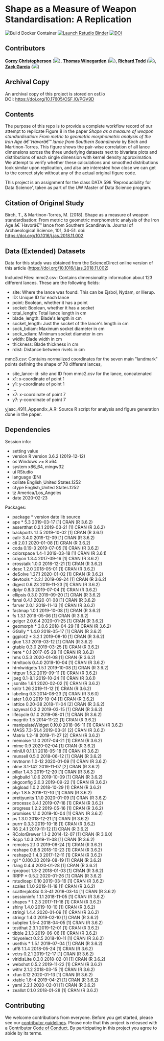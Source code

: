 # Shape as a Measure of Weapon Standardisation: A Replication

<!-- badges: start -->
![Build Docker Container](https://github.com/UW-MSDS-DATA-598-Reproducibility-WI20/Christopherson-Garcia-Todd-Winegarden-replication-project/workflows/Build-Docker-Container/badge.svg)
[![Launch Rstudio Binder](http://mybinder.org/badge_logo.svg)](https://mybinder.org/v2/gh/UW-MSDS-DATA-598-Reproducibility-WI20/Christopherson-Garcia-Todd-Winegarden-replication-project/master?urlpath=rstudio)
[![DOI](https://img.shields.io/badge/OSF-DOI%3A%2010.17605%2FOSF.IO%2FPGV9D-brightgreen)](https://doi.org/10.17605/OSF.IO/PGV9D)
<!-- badges: end -->
 
## Contributors

[__Corey Christopherson__](https://github.com/chrico7 "Corey Christopherson on Github") ([![](https://orcid.org/sites/default/files/images/orcid_16x16.png)](https://orcid.org/0000-0001-6470-1146)), [__Thomas Winegarden__](https://github.com/ThomasWinegarden "Thomas Winegarden on Github")  ([![](https://orcid.org/sites/default/files/images/orcid_16x16.png)](https://orcid.org/0000-0003-1912-1964)), [__Richard Todd__](https://github.com/rcctodd "Richard Todd on Github")  ([![](https://orcid.org/sites/default/files/images/orcid_16x16.png)](https://orcid.org/0000-0003-2083-9631)), [__Zack Garcia__](https://github.com/zacharyfgarcia "Zack Garcia on Github")  ([![](https://orcid.org/sites/default/files/images/orcid_16x16.png)](https://orcid.org/0000-0002-6538-5592))

## Archival Copy

An archival copy of this project is stored on osf.io  
DOI: https://doi.org/10.17605/OSF.IO/PGV9D

## Contents

The purpose of this repo is to provide a complete workflow record of our attempt to replicate Figure 8 in the paper _Shape as a measure of weapon standardisation: From metric to geometric morphometric analysis of the Iron Age â€˜Havorâ€™ lance from Southern Scandinavia_ by Birch and Martinon-Torres. This figure shows the pair-wise correlation of all lance dimensions across the three underlying datasets next to bivariate plots and distributions of each single dimension with kernel density approximation. We attempt to verify whether these calculations and smoothed distributions look similar upon replication, and also are interested how close we can get to the correct style without any of the actual original figure code.

This project is an assignment for the class DATA 598 'Reproducibility for Data Science', taken as part of the UW Master of Data Science program.

## Citation of Original Study

Birch, T., & Martinon-Torres, M. (2018). Shape as a measure of weapon standardisation: From 
    metric to geometric morphometric analysis of the Iron Age â€˜Havorâ€™ lance from Southern
    Scandinavia. Journal of Archaeological Science, 101, 34-51. doi: 
    https://doi.org/10.1016/j.jas.2018.11.002


## Data (Extended) Datasets

Data for this study was obtained from the ScienceDirect online version of this article (https://doi.org/10.1016/j.jas.2018.11.002)

Included Files:
mmc2.csv: Contains dimensionality information about 123 different lances. These are the following fields: 

- site: Where the lance was found. This can be Ejsbol, Nydam, or Illerup. 
- ID: Unique ID for each lance
- point: Boolean, whether it has a point
- socket: Boolean, whether it has a socket 
- total_length: Total lance length in cm
- blade_length: Blade's length in cm
- socket_length: Just the socket of the lance's length in cm
- sock_bdiam: Maximum socket diameter in cm
- sock_sdiam: Minimum socket diameter in cm
- width: Blade width in cm
- thickness: Blade thickness in cm
- rdist: Distance between rivets in cm
	
mmc3.csv: Contains normalized coordinates for the seven main "landmark" points defining the shape of 78 different lances,
- site_lance-id: site and ID from mmc2.csv for the lance, concatenated
- x1: x-coordinate of point 1
- y1: y-coordinate of point 1
- ...
- x7: x-coordinate of point 7
- y7: y-coordinate of point 7

yjasc_4911_Appendix_A.R: Source R script for analysis and figure generation done in the paper. 

## Dependencies

Session info:
- setting  value                       
- version  R version 3.6.2 (2019-12-12)
- os       Windows >= 8 x64            
- system   x86_64, mingw32             
- ui       RStudio                     
- language (EN)                        
- collate  English_United States.1252  
- ctype    English_United States.1252  
- tz       America/Los_Angeles         
- date     2020-02-23                  

Packages:
- package          * version  date       lib source        
- ape              * 5.3      2019-03-17 [1] CRAN (R 3.6.2)
- assertthat         0.2.1    2019-03-21 [1] CRAN (R 3.6.2)
- backports          1.1.5    2019-10-02 [1] CRAN (R 3.6.1)
- callr              3.4.0    2019-12-09 [1] CRAN (R 3.6.2)
- cli                2.0.1    2020-01-08 [1] CRAN (R 3.6.2)
- coda               0.19-3   2019-07-05 [1] CRAN (R 3.6.2)
- colorspace         1.4-1    2019-03-18 [1] CRAN (R 3.6.1)
- crayon             1.3.4    2017-09-16 [1] CRAN (R 3.6.2)
- crosstalk          1.0.0    2016-12-21 [1] CRAN (R 3.6.2)
- desc               1.2.0    2018-05-01 [1] CRAN (R 3.6.2)
- deSolve            1.27.1   2020-01-02 [1] CRAN (R 3.6.2)
- devtools         * 2.2.1    2019-09-24 [1] CRAN (R 3.6.2)
- digest             0.6.23   2019-11-23 [1] CRAN (R 3.6.2)
- dplyr              0.8.3    2019-07-04 [1] CRAN (R 3.6.2)
- ellipsis           0.3.0    2019-09-20 [1] CRAN (R 3.6.2)
- fansi              0.4.1    2020-01-08 [1] CRAN (R 3.6.2)
- farver             2.0.1    2019-11-13 [1] CRAN (R 3.6.2)
- fastmap            1.0.1    2019-10-08 [1] CRAN (R 3.6.2)
- fs                 1.3.1    2019-05-06 [1] CRAN (R 3.6.2)
- geiger             2.0.6.4  2020-01-25 [1] CRAN (R 3.6.2)
- geomorph         * 3.0.6    2018-04-29 [1] CRAN (R 3.6.2)
- GGally           * 1.4.0    2018-05-17 [1] CRAN (R 3.6.2)
- ggplot2          * 3.2.1    2019-08-10 [1] CRAN (R 3.6.2)
- glue               1.3.1    2019-03-12 [1] CRAN (R 3.6.2)
- gtable             0.3.0    2019-03-25 [1] CRAN (R 3.6.2)
- here             * 0.1      2017-05-28 [1] CRAN (R 3.6.2)
- hms                0.5.3    2020-01-08 [1] CRAN (R 3.6.2)
- htmltools          0.4.0    2019-10-04 [1] CRAN (R 3.6.2)
- htmlwidgets        1.5.1    2019-10-08 [1] CRAN (R 3.6.2)
- httpuv             1.5.2    2019-09-11 [1] CRAN (R 3.6.2)
- jpeg               0.1-8.1  2019-10-24 [1] CRAN (R 3.6.1)
- jsonlite           1.6.1    2020-02-02 [1] CRAN (R 3.6.2)
- knitr              1.26     2019-11-12 [1] CRAN (R 3.6.2)
- labeling           0.3      2014-08-23 [1] CRAN (R 3.6.0)
- later              1.0.0    2019-10-04 [1] CRAN (R 3.6.2)
- lattice            0.20-38  2018-11-04 [2] CRAN (R 3.6.2)
- lazyeval           0.2.2    2019-03-15 [1] CRAN (R 3.6.2)
- lifecycle          0.1.0    2019-08-01 [1] CRAN (R 3.6.2)
- magrittr           1.5      2014-11-22 [1] CRAN (R 3.6.2)
- manipulateWidget   0.10.0   2018-06-11 [1] CRAN (R 3.6.2)
- MASS               7.3-51.4 2019-03-31 [2] CRAN (R 3.6.2)
- Matrix             1.2-18   2019-11-27 [2] CRAN (R 3.6.2)
- memoise            1.1.0    2017-04-21 [1] CRAN (R 3.6.2)
- mime               0.9      2020-02-04 [1] CRAN (R 3.6.2)
- miniUI             0.1.1.1  2018-05-18 [1] CRAN (R 3.6.2)
- munsell            0.5.0    2018-06-12 [1] CRAN (R 3.6.2)
- mvtnorm            1.0-12   2020-01-09 [1] CRAN (R 3.6.2)
- nlme               3.1-142  2019-11-07 [2] CRAN (R 3.6.2)
- pillar             1.4.3    2019-12-20 [1] CRAN (R 3.6.2)
- pkgbuild           1.0.6    2019-10-09 [1] CRAN (R 3.6.2)
- pkgconfig          2.0.3    2019-09-22 [1] CRAN (R 3.6.2)
- pkgload            1.0.2    2018-10-29 [1] CRAN (R 3.6.2)
- plyr               1.8.5    2019-12-10 [1] CRAN (R 3.6.2)
- prettyunits        1.1.0    2020-01-09 [1] CRAN (R 3.6.2)
- processx           3.4.1    2019-07-18 [1] CRAN (R 3.6.2)
- progress           1.2.2    2019-05-16 [1] CRAN (R 3.6.2)
- promises           1.1.0    2019-10-04 [1] CRAN (R 3.6.2)
- ps                 1.3.0    2018-12-21 [1] CRAN (R 3.6.2)
- purrr              0.3.3    2019-10-18 [1] CRAN (R 3.6.2)
- R6                 2.4.1    2019-11-12 [1] CRAN (R 3.6.2)
- RColorBrewer       1.1-2    2014-12-07 [1] CRAN (R 3.6.0)
- Rcpp               1.0.3    2019-11-08 [1] CRAN (R 3.6.2)
- remotes            2.1.0    2019-06-24 [1] CRAN (R 3.6.2)
- reshape            0.8.8    2018-10-23 [1] CRAN (R 3.6.2)
- reshape2           1.4.3    2017-12-11 [1] CRAN (R 3.6.2)
- rgl              * 0.100.30 2019-08-19 [1] CRAN (R 3.6.2)
- rlang              0.4.4    2020-01-28 [1] CRAN (R 3.6.2)
- rprojroot          1.3-2    2018-01-03 [1] CRAN (R 3.6.2)
- RRPP             * 0.5.2    2020-01-26 [1] CRAN (R 3.6.2)
- rstudioapi         0.10     2019-03-19 [1] CRAN (R 3.6.2)
- scales             1.1.0    2019-11-18 [1] CRAN (R 3.6.2)
- scatterplot3d      0.3-41   2018-03-14 [1] CRAN (R 3.6.2)
- sessioninfo        1.1.1    2018-11-05 [1] CRAN (R 3.6.2)
- shapes           * 1.2.3    2017-11-18 [1] CRAN (R 3.6.2)
- shiny              1.4.0    2019-10-10 [1] CRAN (R 3.6.2)
- stringi            1.4.4    2020-01-09 [1] CRAN (R 3.6.2)
- stringr            1.4.0    2019-02-10 [1] CRAN (R 3.6.2)
- subplex            1.5-4    2018-04-05 [1] CRAN (R 3.6.2)
- testthat           2.3.1    2019-12-01 [1] CRAN (R 3.6.2)
- tibble             2.1.3    2019-06-06 [1] CRAN (R 3.6.2)
- tidyselect         0.2.5    2018-10-11 [1] CRAN (R 3.6.2)
- usethis          * 1.5.1    2019-07-04 [1] CRAN (R 3.6.2)
- utf8               1.1.4    2018-05-24 [1] CRAN (R 3.6.2)
- vctrs              0.2.1    2019-12-17 [1] CRAN (R 3.6.2)
- viridisLite        0.3.0    2018-02-01 [1] CRAN (R 3.6.2)
- webshot            0.5.2    2019-11-22 [1] CRAN (R 3.6.2)
- withr              2.1.2    2018-03-15 [1] CRAN (R 3.6.2)
- xfun               0.12     2020-01-13 [1] CRAN (R 3.6.2)
- xtable             1.8-4    2019-04-21 [1] CRAN (R 3.6.2)
- yaml               2.2.1    2020-02-01 [1] CRAN (R 3.6.2)
- zeallot            0.1.0    2018-01-28 [1] CRAN (R 3.6.2)
 

## Contributing
 
We welcome contributions from everyone. Before you get started, please see our [contributor guidelines](https://github.com/rcctodd/598A_replication_project/blob/master/CONTRIBUTING.md). Please note that this project is released with a [Contributor Code of Conduct](https://github.com/rcctodd/598A_replication_project/blob/master/CODE_OF_CONDUCT.md). By participating in this project you agree to abide by its terms.
